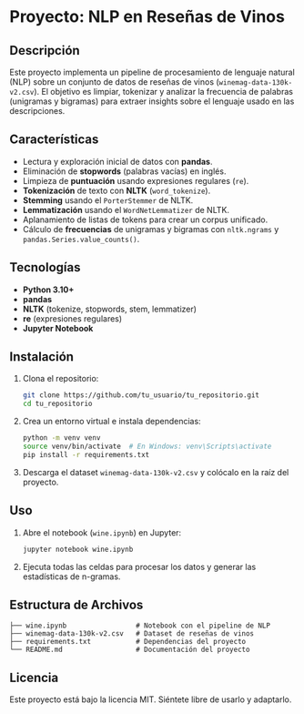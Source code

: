 # Proyecto: NLP en Reseñas de Vinos

## Descripción

Este proyecto implementa un pipeline de procesamiento de lenguaje natural (NLP) sobre un conjunto de datos de reseñas de vinos (`winemag-data-130k-v2.csv`). El objetivo es limpiar, tokenizar y analizar la frecuencia de palabras (unigramas y bigramas) para extraer insights sobre el lenguaje usado en las descripciones.

## Características

- Lectura y exploración inicial de datos con **pandas**.
- Eliminación de **stopwords** (palabras vacías) en inglés.
- Limpieza de **puntuación** usando expresiones regulares (`re`).
- **Tokenización** de texto con **NLTK** (`word_tokenize`).
- **Stemming** usando el `PorterStemmer` de NLTK.
- **Lemmatización** usando el `WordNetLemmatizer` de NLTK.
- Aplanamiento de listas de tokens para crear un corpus unificado.
- Cálculo de **frecuencias** de unigramas y bigramas con `nltk.ngrams` y `pandas.Series.value_counts()`.

## Tecnologías

- **Python 3.10+**
- **pandas**
- **NLTK** (tokenize, stopwords, stem, lemmatizer)
- **re** (expresiones regulares)
- **Jupyter Notebook**

## Instalación

1. Clona el repositorio:
   ```bash
   git clone https://github.com/tu_usuario/tu_repositorio.git
   cd tu_repositorio
   ```
2. Crea un entorno virtual e instala dependencias:
   ```bash
   python -m venv venv
   source venv/bin/activate  # En Windows: venv\Scripts\activate
   pip install -r requirements.txt
   ```
3. Descarga el dataset `winemag-data-130k-v2.csv` y colócalo en la raíz del proyecto.

## Uso

1. Abre el notebook (`wine.ipynb`) en Jupyter:
   ```bash
   jupyter notebook wine.ipynb
   ```
2. Ejecuta todas las celdas para procesar los datos y generar las estadísticas de n-gramas.

## Estructura de Archivos

```
├── wine.ipynb                 # Notebook con el pipeline de NLP
├── winemag-data-130k-v2.csv   # Dataset de reseñas de vinos
├── requirements.txt           # Dependencias del proyecto
└── README.md                  # Documentación del proyecto
```

## Licencia

Este proyecto está bajo la licencia MIT. Siéntete libre de usarlo y adaptarlo.

